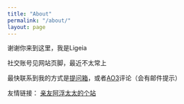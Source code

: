 ```yaml
---
title: "About"
permalink: "/about/"
layout: page
---
```

谢谢你来到这里，我是Ligeia

社交账号见网站页脚，最近不太常上

最快联系到我的方式是[提问箱](https://marshmallow-qa.com/ligeia_li)，或者[AO3](https://archiveofourown.org/users/Ligeia13/)评论（会有邮件提示）

友情链接：
[亲友阿浮太太的个站](https://coococola.home.blog/)
